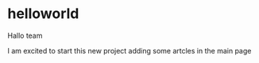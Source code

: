 # helloworld

Hallo team

I am excited to start this new project
adding some artcles in the main page

